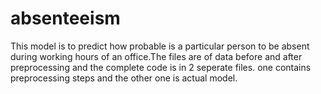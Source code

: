 # absenteeism
This model is to predict how probable is a particular person to be absent during working hours of an office.The files are of data before and after preprocessing and the complete code is in 2 seperate files. one contains preprocessing steps and the other one is actual model.
